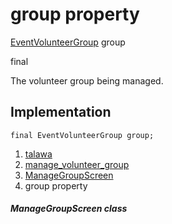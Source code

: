 
<div>

# group property

</div>


[EventVolunteerGroup](../../models_events_event_volunteer_group/EventVolunteerGroup-class.md)
group


final




The volunteer group being managed.



## Implementation

``` language-dart
final EventVolunteerGroup group;
```







1.  [talawa](../../index.md)
2.  [manage_volunteer_group](../../views_after_auth_screens_events_manage_volunteer_group/)
3.  [ManageGroupScreen](../../views_after_auth_screens_events_manage_volunteer_group/ManageGroupScreen-class.md)
4.  group property

##### ManageGroupScreen class







